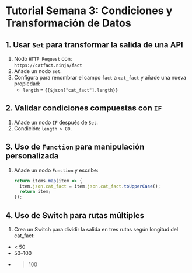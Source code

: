 # Tutorial Semana 3: Condiciones y Transformación de Datos

## 1. Usar `Set` para transformar la salida de una API

1. Nodo `HTTP Request` con:  
   `https://catfact.ninja/fact`
2. Añade un nodo `Set`.
3. Configura para renombrar el campo `fact` a `cat_fact` y añade una nueva propiedad:
   - `length` = `{{$json["cat_fact"].length}}`

## 2. Validar condiciones compuestas con `IF`

1. Añade un nodo `IF` después de `Set`.
2. Condición: `length > 80`.

## 3. Uso de `Function` para manipulación personalizada

1. Añade un nodo `Function` y escribe:
   ```js
   return items.map(item => {
     item.json.cat_fact = item.json.cat_fact.toUpperCase();
     return item;
   });
   ```

## 4. Uso de Switch para rutas múltiples

1. Crea un Switch para dividir la salida en tres rutas según longitud del cat_fact:
- < 50
- 50–100
- > 100
